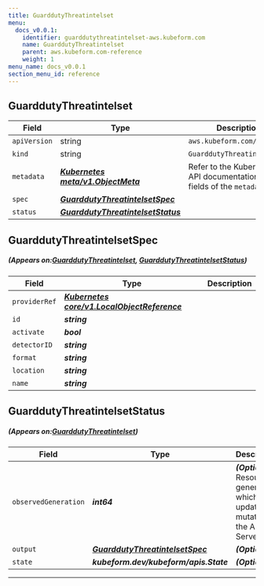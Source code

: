 ```yaml
---
title: GuarddutyThreatintelset
menu:
  docs_v0.0.1:
    identifier: guarddutythreatintelset-aws.kubeform.com
    name: GuarddutyThreatintelset
    parent: aws.kubeform.com-reference
    weight: 1
menu_name: docs_v0.0.1
section_menu_id: reference
---
```


## GuarddutyThreatintelset
| Field | Type | Description |
| ------ | ----- | ----------- |
| `apiVersion` | string | `aws.kubeform.com/v1alpha1` |
|    `kind` | string | `GuarddutyThreatintelset` |
| `metadata` | ***[Kubernetes meta/v1.ObjectMeta](https://kubernetes.io/docs/reference/generated/kubernetes-api/v1.13/#objectmeta-v1-meta)***|Refer to the Kubernetes API documentation for the fields of the `metadata` field.|
| `spec` | ***[GuarddutyThreatintelsetSpec](#GuarddutyThreatintelsetSpec)***||
| `status` | ***[GuarddutyThreatintelsetStatus](#GuarddutyThreatintelsetStatus)***||
## GuarddutyThreatintelsetSpec
##### (Appears on:[GuarddutyThreatintelset](#GuarddutyThreatintelset), [GuarddutyThreatintelsetStatus](#GuarddutyThreatintelsetStatus))
| Field | Type | Description |
| ------ | ----- | ----------- |
| `providerRef` | ***[Kubernetes core/v1.LocalObjectReference](https://kubernetes.io/docs/reference/generated/kubernetes-api/v1.13/#localobjectreference-v1-core)***||
| `id` | ***string***||
| `activate` | ***bool***||
| `detectorID` | ***string***||
| `format` | ***string***||
| `location` | ***string***||
| `name` | ***string***||
## GuarddutyThreatintelsetStatus
##### (Appears on:[GuarddutyThreatintelset](#GuarddutyThreatintelset))
| Field | Type | Description |
| ------ | ----- | ----------- |
| `observedGeneration` | ***int64***| ***(Optional)*** Resource generation, which is updated on mutation by the API Server.|
| `output` | ***[GuarddutyThreatintelsetSpec](#GuarddutyThreatintelsetSpec)***| ***(Optional)*** |
| `state` | ***kubeform.dev/kubeform/apis.State***| ***(Optional)*** |
---
